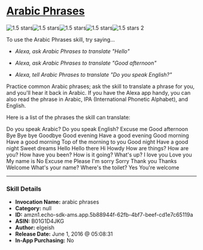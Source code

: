 # [Arabic Phrases](http://alexa.amazon.com/#skills/amzn1.echo-sdk-ams.app.5b88944f-62fb-4bf7-beef-cd1e7c65119a)
![1.5 stars](../../images/ic_star_black_18dp_1x.png)![1.5 stars](../../images/ic_star_half_black_18dp_1x.png)![1.5 stars](../../images/ic_star_border_black_18dp_1x.png)![1.5 stars](../../images/ic_star_border_black_18dp_1x.png)![1.5 stars](../../images/ic_star_border_black_18dp_1x.png) 2

To use the Arabic Phrases skill, try saying...

* *Alexa, ask Arabic Phrases to translate "Hello"*

* *Alexa, ask Arabic Phrases to translate "Good afternoon"*

* *Alexa, tell Arabic Phrases to translate "Do you speak English?"*

Practice common Arabic phrases; ask the skill to translate a phrase for you, and you'll hear it back in Arabic. If you have the Alexa app handy, you can also read the phrase in Arabic, IPA (International Phonetic Alphabet), and English.

Here is a list of the phrases the skill can translate:

Do you speak Arabic?
Do you speak English?
Excuse me
Good afternoon
Bye
Bye bye
Goodbye
Good evening
Have a good evening
Good morning
Have a good morning
Top of the morning to you
Good night
Have a good night
Sweet dreams
Hello
Hello there
Hi
Howdy
How are things?
How are you?
How have you been?
How is it going?
What's up?
I love you
Love you
My name is
No
Excuse me
Please
I'm sorry
Sorry
Thank you
Thanks
Welcome
What's your name?
Where's the toilet?
Yes
You're welcome

***

### Skill Details

* **Invocation Name:** arabic phrases
* **Category:** null
* **ID:** amzn1.echo-sdk-ams.app.5b88944f-62fb-4bf7-beef-cd1e7c65119a
* **ASIN:** B01G1D4JKG
* **Author:** elgeish
* **Release Date:** June 1, 2016 @ 05:08:31
* **In-App Purchasing:** No
